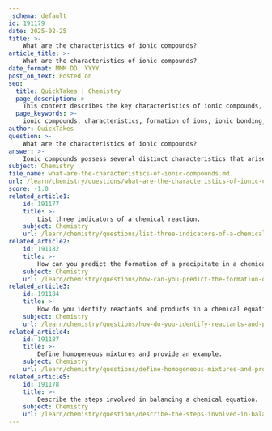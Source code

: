 ```yaml
---
_schema: default
id: 191179
date: 2025-02-25
title: >-
    What are the characteristics of ionic compounds?
article_title: >-
    What are the characteristics of ionic compounds?
date_format: MMM DD, YYYY
post_on_text: Posted on
seo:
  title: QuickTakes | Chemistry
  page_description: >-
    This content describes the key characteristics of ionic compounds, including their formation, bonding, melting points, solubility, conductivity, brittleness, crystalline structure, and density.
  page_keywords: >-
    ionic compounds, characteristics, formation of ions, ionic bonding, high melting and boiling points, solubility in water, electrical conductivity, brittleness, crystalline structures, high density
author: QuickTakes
question: >-
    What are the characteristics of ionic compounds?
answer: >-
    Ionic compounds possess several distinct characteristics that arise from their unique structure and bonding. Here are the key characteristics:\n\n1. **Formation of Ions**: Ionic compounds are formed through the transfer of electrons from one atom to another, resulting in the creation of positively charged cations and negatively charged anions. For example, in sodium chloride (NaCl), sodium (Na) donates an electron to chlorine (Cl), forming Na⁺ and Cl⁻ ions.\n\n2. **Ionic Bonding**: The electrostatic attraction between the oppositely charged ions leads to the formation of a strong ionic bond, which results in a stable compound.\n\n3. **High Melting and Boiling Points**: Ionic compounds typically have high melting and boiling points due to the strong forces of attraction between the ions. This requires a significant amount of energy to break these bonds.\n\n4. **Solubility in Water**: Many ionic compounds are soluble in water. When they dissolve, they dissociate into their constituent ions, which allows the solution to conduct electricity. For instance, when NaCl is dissolved in water, it dissociates into Na⁺ and Cl⁻ ions.\n\n5. **Electrical Conductivity**: In solid form, ionic compounds do not conduct electricity because the ions are fixed in place within the crystal lattice. However, when dissolved in water or melted, the ions are free to move, allowing the solution to conduct electricity. This property classifies them as strong electrolytes.\n\n6. **Brittleness**: Ionic compounds are generally brittle. When a force is applied, the layers of ions can shift, causing like charges to align and repel each other, leading to the fracture of the material.\n\n7. **Formation of Crystalline Structures**: Ionic compounds tend to form crystalline structures, which are characterized by a regular, repeating arrangement of ions. This contributes to their distinct geometric shapes and contributes to their physical properties.\n\n8. **High Density**: Ionic compounds often have high densities due to the close packing of ions in the crystal lattice.\n\nThese characteristics make ionic compounds distinct from other types of compounds, such as covalent compounds, which have different bonding and physical properties.
subject: Chemistry
file_name: what-are-the-characteristics-of-ionic-compounds.md
url: /learn/chemistry/questions/what-are-the-characteristics-of-ionic-compounds
score: -1.0
related_article1:
    id: 191177
    title: >-
        List three indicators of a chemical reaction.
    subject: Chemistry
    url: /learn/chemistry/questions/list-three-indicators-of-a-chemical-reaction
related_article2:
    id: 191182
    title: >-
        How can you predict the formation of a precipitate in a chemical reaction?
    subject: Chemistry
    url: /learn/chemistry/questions/how-can-you-predict-the-formation-of-a-precipitate-in-a-chemical-reaction
related_article3:
    id: 191184
    title: >-
        How do you identify reactants and products in a chemical equation?
    subject: Chemistry
    url: /learn/chemistry/questions/how-do-you-identify-reactants-and-products-in-a-chemical-equation
related_article4:
    id: 191187
    title: >-
        Define homogeneous mixtures and provide an example.
    subject: Chemistry
    url: /learn/chemistry/questions/define-homogeneous-mixtures-and-provide-an-example
related_article5:
    id: 191178
    title: >-
        Describe the steps involved in balancing a chemical equation.
    subject: Chemistry
    url: /learn/chemistry/questions/describe-the-steps-involved-in-balancing-a-chemical-equation
---
```


&nbsp;